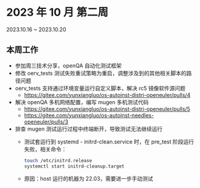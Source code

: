 # 2023 年 10 月 第二周

2023.10.16 ~ 2023.10.20

## 本周工作

- 参加周三技术分享，openQA 自动化测试框架
- 修改 oerv_tests 测试失败重试策略为重启，调整涉及到的其他相关脚本的路径问题
- oerv_tests 支持通过环境变量运行自定义脚本，解决 rc5 镜像软件源问题
  - <https://gitee.com/yunxiangluo/os-autoinst-distri-openeuler/pulls/4>
- 解决 openQA 多机网络配置，编写 mugen 多机测试代码
  - <https://gitee.com/yunxiangluo/os-autoinst-distri-openeuler/pulls/5>
  - <https://gitee.com/yunxiangluo/os-autoinst-needles-openeuler/pulls/3>
- 排查 mugen 测试运行过程中终端断开，导致测试无法继续运行
  - 测试套运行到 systemd - initrd-clean.service 时，在 pre_test 阶段运行失败，相关命令：

      ```bash
      touch /etc/initrd.release
      systemctl start initrd-cleanup.target
      ```

  - 原因：host 运行的机器为 22.03，需要进一步手动测试

